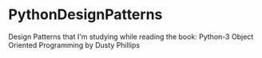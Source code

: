 # PythonDesignPatterns
Design Patterns that I'm studying while reading the book: Python-3 Object Oriented Programming by Dusty Phillips
